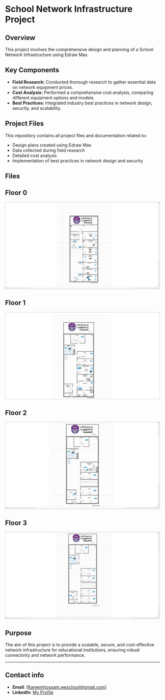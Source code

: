# School Network Infrastructure Project

## Overview

This project involves the comprehensive design and planning of a School Network Infrastructure using Edraw Max.

## Key Components

- **Field Research:** Conducted thorough research to gather essential data on network equipment prices.
- **Cost Analysis:** Performed a comprehensive cost analysis, comparing different equipment options and models.
- **Best Practices:** Integrated industry best practices in network design, security, and scalability.

## Project Files

This repository contains all project files and documentation related to:

- Design plans created using Edraw Max
- Data collected during field research
- Detailed cost analysis
- Implementation of best practices in network design and security


## Files
## Floor 0
![0 Floor Drawing](imgs/0%20Floor%20Drawing.jpg) 

## Floor 1
![1st Floor Drawing](imgs/1st%20Floor%20Drawing.jpg) 

## Floor 2
![2nd Floor Drawing](imgs/2nd%20Floor%20Drawing.jpg) 

## Floor 3
![3rd Floor Drawing](imgs/3rd%20Floor%20Drawing.jpg)




## Purpose

The aim of this project is to provide a scalable, secure, and cost-effective network infrastructure for educational institutions, ensuring robust connectivity and network performance.

---
## Contact info
- **Email**: [Kareemhossam.weschool@gmail.com]
- **LinkedIn**: [My Profile](www.linkedin.com/in/kareem-hossam-ghorab-a52b35235/)
